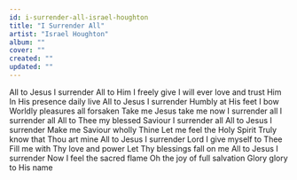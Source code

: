 ```yaml
---
id: i-surrender-all-israel-houghton
title: "I Surrender All"
artist: "Israel Houghton"
album: ""
cover: ""
created: ""
updated: ""
---
```


All to Jesus I surrender
All to Him I freely give
I will ever love and trust Him
In His presence daily live
All to Jesus I surrender
Humbly at His feet I bow
Worldly pleasures all forsaken
Take me Jesus take me now
I surrender all
I surrender all
All to Thee my blessed Saviour
I surrender all
All to Jesus I surrender
Make me Saviour wholly Thine
Let me feel the Holy Spirit
Truly know that Thou art mine
All to Jesus I surrender
Lord I give myself to Thee
Fill me with Thy love and power
Let Thy blessings fall on me
All to Jesus I surrender
Now I feel the sacred flame
Oh the joy of full salvation
Glory glory to His name